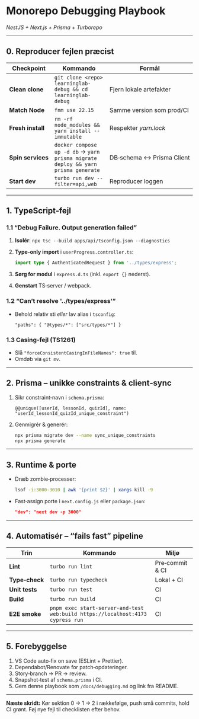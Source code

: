 # Monorepo Debugging Playbook

*NestJS + Next.js + Prisma + Turborepo*

---

## 0. Reproducer fejlen præcist

| Checkpoint        | Kommando                                                                           | Formål                    |
| ----------------- | ---------------------------------------------------------------------------------- | ------------------------- |
| **Clean clone**   | `git clone <repo> learninglab-debug && cd learninglab-debug`                       | Fjern lokale artefakter   |
| **Match Node**    | `fnm use 22.15`                                                                    | Samme version som prod/CI |
| **Fresh install** | `rm -rf node_modules && yarn install --immutable`                                  | Respekter *yarn.lock*     |
| **Spin services** | `docker compose up -d db`  →  `yarn prisma migrate deploy && yarn prisma generate` | DB‑schema ↔ Prisma Client |
| **Start dev**     | `turbo run dev --filter=api,web`                                                   | Reproducer loggen         |

---

## 1. TypeScript‑fejl

### 1.1 “Debug Failure. Output generation failed”

1. **Isolér**: `npx tsc --build apps/api/tsconfig.json --diagnostics`
2. **Type‑only import** i `userProgress.controller.ts`:

   ```ts
   import type { AuthenticatedRequest } from '../types/express';
   ```
3. **Sørg for modul** i `express.d.ts` (inkl. `export {}` nederst).
4. **Genstart** TS‑server / webpack.

### 1.2 “Can’t resolve '../types/express'”

* Behold relativ sti *eller* lav alias i `tsconfig`:

  ```jsonc
  "paths": { "@types/*": ["src/types/*"] }
  ```

### 1.3 Casing‑fejl (TS1261)

* Slå `"forceConsistentCasingInFileNames": true` til.
* Omdøb via `git mv`.

---

## 2. Prisma – unikke constraints & client‑sync

1. Sikr constraint‑navn i `schema.prisma`:

   ```prisma
   @@unique([userId, lessonId, quizId], name: "userId_lessonId_quizId_unique_constraint")
   ```
2. Genmigrér & generér:

   ```bash
   npx prisma migrate dev --name sync_unique_constraints
   npx prisma generate
   ```

---

## 3. Runtime & porte

* Dræb zombie‑processer:

  ```bash
  lsof -i:3000-3010 | awk '{print $2}' | xargs kill -9
  ```
* Fast‑assign porte i `next.config.js` eller `package.json`:

  ```json
  "dev": "next dev -p 3000"
  ```

---

## 4. Automatisér – “fails fast” pipeline

| Trin           | Kommando                                                                       | Miljø           |
| -------------- | ------------------------------------------------------------------------------ | --------------- |
| **Lint**       | `turbo run lint`                                                               | Pre‑commit & CI |
| **Type‑check** | `turbo run typecheck`                                                          | Lokal + CI      |
| **Unit tests** | `turbo run test`                                                               | CI              |
| **Build**      | `turbo run build`                                                              | CI              |
| **E2E smoke**  | `pnpm exec start-server-and-test web:build https://localhost:4173 cypress run` | CI              |

---

## 5. Forebyggelse

1. VS Code auto‑fix on save (ESLint + Prettier).
2. Dependabot/Renovate for patch‑opdateringer.
3. Story‑branch → PR → review.
4. Snapshot‑test af `schema.prisma` i CI.
5. Gem denne playbook som `/docs/debugging.md` og link fra README.

---

**Næste skridt:** Kør sektion 0 → 1 → 2 i rækkefølge, push små commits, hold CI grønt. Føj nye fejl til checklisten efter behov.
